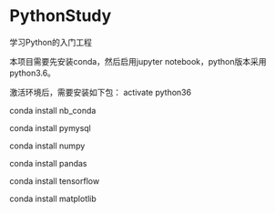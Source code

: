 # PythonStudy
学习Python的入门工程

本项目需要先安装conda，然后启用jupyter notebook，python版本采用python3.6。

激活环境后，需要安装如下包：
activate python36

conda install nb_conda

conda install pymysql

conda install numpy

conda install pandas

conda install tensorflow

conda install matplotlib
